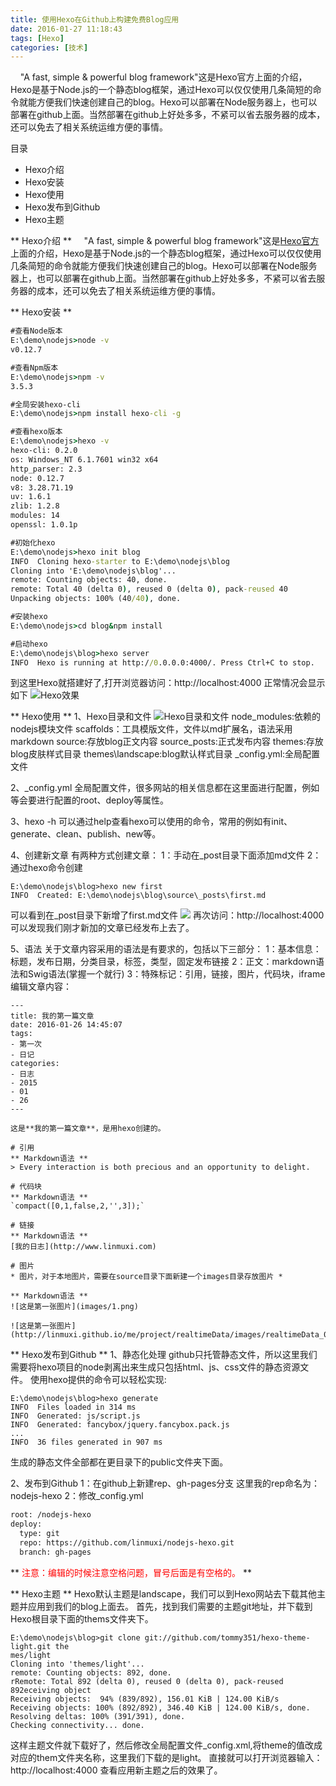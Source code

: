 ```yaml
---
title: 使用Hexo在Github上构建免费Blog应用
date: 2016-01-27 11:18:43
tags: [Hexo]
categories: [技术]
---
```

&nbsp;&nbsp;&nbsp;&nbsp;"A fast, simple & powerful blog framework"这是Hexo官方上面的介绍，Hexo是基于Node.js的一个静态blog框架，通过Hexo可以仅仅使用几条简短的命令就能方便我们快速创建自己的blog。Hexo可以部署在Node服务器上，也可以部署在github上面。当然部署在github上好处多多，不紧可以省去服务器的成本，还可以免去了相关系统运维方便的事情。
<!--more-->
目录
* Hexo介绍
* Hexo安装
* Hexo使用
* Hexo发布到Github
* Hexo主题

** Hexo介绍 **
&nbsp;&nbsp;&nbsp;&nbsp;"A fast, simple & powerful blog framework"这是[Hexo官方](http://hexo.io)上面的介绍，Hexo是基于Node.js的一个静态blog框架，通过Hexo可以仅仅使用几条简短的命令就能方便我们快速创建自己的blog。Hexo可以部署在Node服务器上，也可以部署在github上面。当然部署在github上好处多多，不紧可以省去服务器的成本，还可以免去了相关系统运维方便的事情。

** Hexo安装 **
~~~ bat
#查看Node版本
E:\demo\nodejs>node -v
v0.12.7

#查看Npm版本
E:\demo\nodejs>npm -v
3.5.3

#全局安装hexo-cli
E:\demo\nodejs>npm install hexo-cli -g

#查看hexo版本
E:\demo\nodejs>hexo -v
hexo-cli: 0.2.0
os: Windows_NT 6.1.7601 win32 x64
http_parser: 2.3
node: 0.12.7
v8: 3.28.71.19
uv: 1.6.1
zlib: 1.2.8
modules: 14
openssl: 1.0.1p

#初始化hexo
E:\demo\nodejs>hexo init blog
INFO  Cloning hexo-starter to E:\demo\nodejs\blog
Cloning into 'E:\demo\nodejs\blog'...
remote: Counting objects: 40, done.
remote: Total 40 (delta 0), reused 0 (delta 0), pack-reused 40
Unpacking objects: 100% (40/40), done.

#安装hexo
E:\demo\nodejs>cd blog&npm install

#启动hexo
E:\demo\nodejs\blog>hexo server
INFO  Hexo is running at http://0.0.0.0:4000/. Press Ctrl+C to stop.
~~~
到这里Hexo就搭建好了,打开浏览器访问：http://localhost:4000 正常情况会显示如下
![Hexo效果](http://7xqlat.com1.z0.glb.clouddn.com/hexo.png)

** Hexo使用 **
1、Hexo目录和文件
![Hexo目录和文件](http://7xqlat.com1.z0.glb.clouddn.com/hexo_file.png)
node_modules:依赖的nodejs模块文件
scaffolds：工具模版文件，文件以md扩展名，语法采用markdown
source:存放blog正文内容
source\_posts:正式发布内容
themes:存放blog皮肤样式目录
themes\landscape:blog默认样式目录
_config.yml:全局配置文件

2、_config.yml
全局配置文件，很多网站的相关信息都在这里面进行配置，例如等会要进行配置的root、deploy等属性。

3、hexo -h
可以通过help查看hexo可以使用的命令，常用的例如有init、generate、clean、publish、new等。 

4、创建新文章
有两种方式创建文章：
1：手动在_post目录下面添加md文件
2：通过hexo命令创建
~~~ nodejs
E:\demo\nodejs\blog>hexo new first
INFO  Created: E:\demo\nodejs\blog\source\_posts\first.md
~~~
可以看到在_post目录下新增了first.md文件
![](http://7xqlat.com1.z0.glb.clouddn.com/hexo_new.png)
再次访问：http://localhost:4000 可以发现我们刚才新加的文章已经发布上去了。

5、语法
关于文章内容采用的语法是有要求的，包括以下三部分：
1：基本信息：标题，发布日期，分类目录，标签，类型，固定发布链接
2：正文：markdown语法和Swig语法(掌握一个就行)
3：特殊标记：引用，链接，图片，代码块，iframe
编辑文章内容：
~~~
---
title: 我的第一篇文章
date: 2016-01-26 14:45:07
tags:
- 第一次
- 日记
categories: 
- 日志
- 2015
- 01
- 26
---

这是**我的第一篇文章**，是用hexo创建的。

# 引用
** Markdown语法 **
> Every interaction is both precious and an opportunity to delight.

# 代码块
** Markdown语法 **
`compact([0,1,false,2,'',3]);`

# 链接
** Markdown语法 **
[我的日志](http://www.linmuxi.com)

# 图片
* 图片，对于本地图片，需要在source目录下面新建一个images目录存放图片 *

** Markdown语法 **
![这是第一张图片](images/1.png)

![这是第一张图片](http://linmuxi.github.io/me/project/realtimeData/images/realtimeData_02.png)
~~~

** Hexo发布到Github **
1、静态化处理
github只托管静态文件，所以这里我们需要将hexo项目的node剥离出来生成只包括html、js、css文件的静态资源文件。
使用hexo提供的命令可以轻松实现:
~~~dos
E:\demo\nodejs\blog>hexo generate
INFO  Files loaded in 314 ms
INFO  Generated: js/script.js
INFO  Generated: fancybox/jquery.fancybox.pack.js
...
INFO  36 files generated in 907 ms
~~~
生成的静态文件全部都在更目录下的public文件夹下面。

2、发布到Github
1：在github上新建rep、gh-pages分支
这里我的rep命名为：nodejs-hexo
2：修改_config.yml
~~~html
root: /nodejs-hexo
deploy:
  type: git
  repo: https://github.com/linmuxi/nodejs-hexo.git
  branch: gh-pages
~~~
** <span style="color:#FF0000">注意：编辑的时候注意空格问题，冒号后面是有空格的。</span> **


** Hexo主题 **
Hexo默认主题是landscape，我们可以到Hexo网站去下载其他主题并应用到我们的blog上面去。
首先，找到我们需要的主题git地址，并下载到Hexo根目录下面的thems文件夹下。
~~~dos
E:\demo\nodejs\blog>git clone git://github.com/tommy351/hexo-theme-light.git the
mes/light
Cloning into 'themes/light'...
remote: Counting objects: 892, done.
rRemote: Total 892 (delta 0), reused 0 (delta 0), pack-reused 892eceiving object
Receiving objects:  94% (839/892), 156.01 KiB | 124.00 KiB/s
Receiving objects: 100% (892/892), 346.40 KiB | 124.00 KiB/s, done.
Resolving deltas: 100% (391/391), done.
Checking connectivity... done.
~~~
这样主题文件就下载好了，然后修改全局配置文件_config.xml,将theme的值改成对应的them文件夹名称，这里我们下载的是light。
直接就可以打开浏览器输入：http://localhost:4000 查看应用新主题之后的效果了。